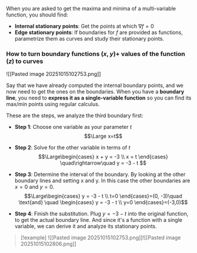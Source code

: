 When you are asked to get the maxima and minima of a multi-variable function, you should find:
- **Internal stationary points**: Get the points at which $∇f=0$
- **Edge stationary points**: If boundaries for $f$ are provided as functions, parametrize them as curves and study their stationary points.

### How to turn boundary functions $(x, y)$+ values of the function ($z$) to curves

![[Pasted image 20251015102753.png]]

Say that we have already computed the internal boundary points, and we now need to get the ones on the boundaries.
When you have a **boundary line**, you need to **express it as a single-variable function** so you can find its max/min points using regular calculus.

These are the steps, we analyze the third boundary first:
- **Step 1**: Choose one variable as your parameter $t$
$$\Large x=t$$
- **Step 2**: Solve for the other variable in terms of $t$
$$\Large\begin{cases}
x + y = -3 \\
x = t
\end{cases}
\quad\rightarrow\quad y = -3 - t
$$
- **Step 3**: Determine the interval of the boundary. By looking at the other boundary lines and setting x and y. In this case the other boundaries are $x=0$ and $y=0$.
$$\Large\begin{cases}
y = -3 - t \\
t=0
\end{cases}=(0, -3)\quad \text{and} \quad \begin{cases}
y = -3 - t \\
y=0
\end{cases}=(-3,0)$$

- **Step 4**: Finish the substitution. Plug $y=-3-t$ into the original function, to get the actual boundary line. And since it's a function with a single variable, we can derive it and analyze its stationary points.

> [!example]
> ![[Pasted image 20251015102753.png]]![[Pasted image 20251015102806.png]]
